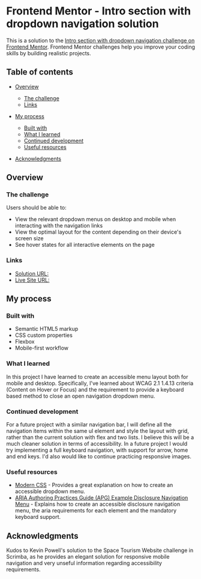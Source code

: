 # Frontend Mentor - Intro section with dropdown navigation solution

This is a solution to the [Intro section with dropdown navigation challenge on Frontend Mentor](https://www.frontendmentor.io/challenges/intro-section-with-dropdown-navigation-ryaPetHE5). Frontend Mentor challenges help you improve your coding skills by building realistic projects. 

## Table of contents

- [Overview](#overview)
  - [The challenge](#the-challenge)
  - [Links](#links)
- [My process](#my-process)
  - [Built with](#built-with)
  - [What I learned](#what-i-learned)
  - [Continued development](#continued-development)
  - [Useful resources](#useful-resources)

- [Acknowledgments](#acknowledgments)

## Overview

### The challenge

Users should be able to:

- View the relevant dropdown menus on desktop and mobile when interacting with the navigation links
- View the optimal layout for the content depending on their device's screen size
- See hover states for all interactive elements on the page

### Links

- [Solution URL:](https://www.frontendmentor.io/solutions/accessible-intro-section-with-dropdown-navigation-S3Gv-JeMei)
- [Live Site URL:](https://cr1deg0.github.io/Intro-with-dropdown-navigation/)

## My process

### Built with

- Semantic HTML5 markup
- CSS custom properties
- Flexbox
- Mobile-first workflow

### What I learned

In this project I have learned to create an accessible menu layout both for mobile and desktop. Specifically, I've learned about WCAG 2.1 1.4.13 criteria (Content on Hover or Focus) and the requirement to provide a keyboard based method to close an open navigation dropdown menu.

### Continued development

For a future project with a similar navigation bar, I will define all the navigation items within the same ul element and style the layout with grid, rather than the current solution with flex and two lists. I believe this will be a much cleaner solution in terms of accessibility.
In a future project I would try implementing a full keyboard navigation, with support for arrow, home and end keys.
I'd also would like to continue practicing responsive images.

### Useful resources

- [Modern CSS](https://moderncss.dev/css-only-accessible-dropdown-navigation-menu/) - Provides a great explanation on how to create an accessible dropdown menu.
- [ARIA Authoring Practices Guide (APG) Example Disclosure Navigation Menu](https://www.w3.org/WAI/ARIA/apg/example-index/disclosure/disclosure-navigation.html#mythical-page-content) - Explains how to create an accessible disclosure navigation menu, the aria requirements for each element and the mandatory keyboard support.

## Acknowledgments

Kudos to Kevin Powell's solution to the Space Tourism Website challenge in Scrimba, as he provides an elegant solution for responsive mobile navigation and very unseful information regarding accessibility requirements.